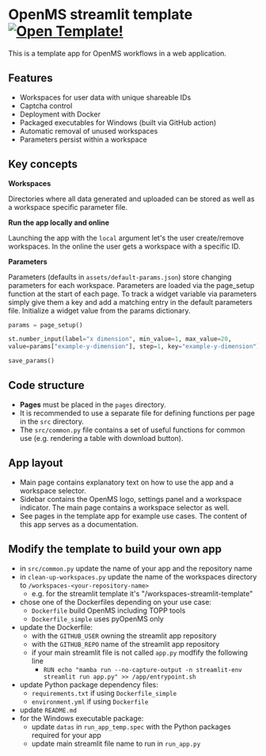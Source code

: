# OpenMS streamlit template [![Open Template!](https://static.streamlit.io/badges/streamlit_badge_black_white.svg)](https://abi-services.cs.uni-tuebingen.de/streamlit-template/)

This is a template app for OpenMS workflows in a web application.

## Features

- Workspaces for user data with unique shareable IDs
- Captcha control
- Deployment with Docker
- Packaged executables for Windows (built via GitHub action)
- Automatic removal of unused workspaces
- Parameters persist within a workspace

## Key concepts

**Workspaces** 

Directories where all data generated and uploaded can be stored as well as a workspace specific parameter file.

**Run the app locally and online**

Launching the app with the `local` argument let's the user create/remove workspaces. In the online the user gets a workspace with a specific ID.

**Parameters**

Parameters (defaults in `assets/default-params.json`) store changing parameters for each workspace. Parameters are loaded via the page_setup function at the start of each page. To track a widget variable via parameters simply give them a key and add a matching entry in the default parameters file. Initialize a widget value from the params dictionary.

```python
params = page_setup()

st.number_input(label="x dimension", min_value=1, max_value=20,
value=params["example-y-dimension"], step=1, key="example-y-dimension")

save_params()
```


## Code structure

- **Pages** must be placed in the `pages` directory.
- It is recommended to use a separate file for defining functions per page in the `src` directory.
- The `src/common.py` file contains a set of useful functions for common use (e.g. rendering a table with download button).

## App layout

- Main page contains explanatory text on how to use the app and a workspace selector.
- Sidebar contains the OpenMS logo, settings panel and a workspace indicator. The main page contains a workspace selector as well.
- See pages in the template app for example use cases. The content of this app serves as a documentation.

## Modify the template to build your own app

- in `src/common.py` update the name of your app and the repository name
- in `clean-up-workspaces.py` update the name of the workspaces directory to `/workspaces-<your-repository-name>`
    - e.g. for the streamlit template it's "/workspaces-streamlit-template"
- chose one of the Dockerfiles depending on your use case:
    - `Dockerfile` build OpenMS including TOPP tools
    - `Dockerfile_simple` uses pyOpenMS only
- update the Dockerfile:
    - with the `GITHUB_USER` owning the streamlit app repository
    - with the `GITHUB_REPO` name of the streamlit app repository
    - if your main streamlit file is not called `app.py` modfify the following line
        - `RUN echo "mamba run --no-capture-output -n streamlit-env streamlit run app.py" >> /app/entrypoint.sh`
- update Python package dependency files:
    - `requirements.txt` if using `Dockerfile_simple`
    - `environment.yml` if using `Dockerfile`
- update `README.md`
- for the Windows executable package:
    - update `datas` in `run_app_temp.spec` with the Python packages required for your app
    - update main streamlit file name to run in `run_app.py`